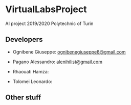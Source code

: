# VirtualLabsProject
AI project 2019/2020 Polytechnic of Turin

## Developers

* Ognibene Giuseppe: ognibenegiuseppe8@gmail.com

* Pagano Alessandro: alenihilist@gmail.com

* Rhaouati Hamza: 

* Tolomei Leonardo:



## Other stuff
